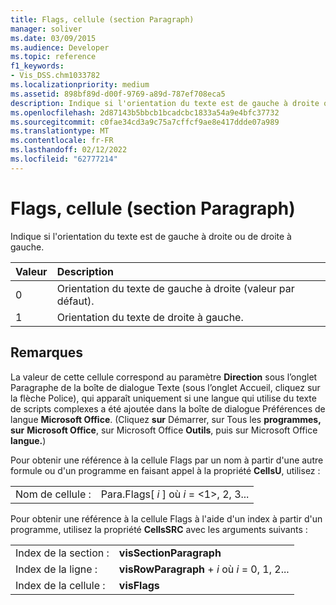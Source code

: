 ```yaml
---
title: Flags, cellule (section Paragraph)
manager: soliver
ms.date: 03/09/2015
ms.audience: Developer
ms.topic: reference
f1_keywords:
- Vis_DSS.chm1033782
ms.localizationpriority: medium
ms.assetid: 898bf89d-d00f-9769-a89d-787ef708eca5
description: Indique si l'orientation du texte est de gauche à droite ou de droite à gauche.
ms.openlocfilehash: 2d87143b5bbcb1bcadcbc1833a54a9e4bfc37732
ms.sourcegitcommit: c0fae34cd3a9c75a7cffcf9ae8e417ddde07a989
ms.translationtype: MT
ms.contentlocale: fr-FR
ms.lasthandoff: 02/12/2022
ms.locfileid: "62777214"
---
```

# <a name="flags-cell-paragraph-section"></a>Flags, cellule (section Paragraph)

Indique si l'orientation du texte est de gauche à droite ou de droite à gauche.
  
|**Valeur**|**Description**|
|:-----|:-----|
|0  <br/> |Orientation du texte de gauche à droite (valeur par défaut). |
|1  <br/> |Orientation du texte de droite à gauche. |
   
## <a name="remarks"></a>Remarques

La valeur de cette cellule correspond au paramètre **Direction** sous l’onglet  Paragraphe de la boîte  de dialogue Texte (sous l’onglet Accueil, cliquez  sur la flèche Police), qui apparaît uniquement si une langue qui utilise du texte de scripts complexes a été ajoutée dans la boîte de dialogue Préférences de langue **Microsoft Office**. (Cliquez **sur** Démarrer, sur Tous les **programmes, sur** **Microsoft Office**, sur Microsoft Office **Outils**, puis sur Microsoft Office **langue.**) 
  
Pour obtenir une référence à la cellule Flags par un nom à partir d'une autre formule ou d'un programme en faisant appel à la propriété **CellsU**, utilisez : 
  
|||
|:-----|:-----|
|Nom de cellule :  <br/> |Para.Flags[ *i*  ] où  *i*  = <1>, 2, 3... |
   
Pour obtenir une référence à la cellule Flags à l'aide d'un index à partir d'un programme, utilisez la propriété **CellsSRC** avec les arguments suivants : 
  
|||
|:-----|:-----|
|Index de la section :  <br/> |**visSectionParagraph** <br/> |
|Index de la ligne :  <br/> |**visRowParagraph** +   *i* où *i* = 0, 1, 2... |
|Index de la cellule :  <br/> |**visFlags** <br/> |
   

